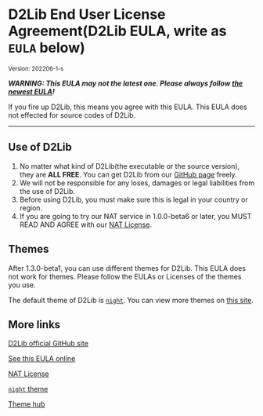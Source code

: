 # D2Lib End User License Agreement(D2Lib EULA, write as `EULA` below)
<small>Version: 202206-1-s</small>

***WARNING: This EULA may not the latest one. Please always follow [the newest EULA](https://github.com/ArthurZhou/D2Lib/blob/main/EULA.md)!***

If you fire up D2Lib, this means you agree with this EULA.
This EULA does not effected for source codes of D2Lib.
***

## Use of D2Lib
1. No matter what kind of D2Lib(the executable or the source version), they are **ALL FREE**.
You can get D2Lib from our [GitHub page](https://github.com/ArthurZhou/D2Lib) freely.
2. We will not be responsible for any loses, damages or legal liabilities from the use of D2Lib.
3. Before using D2Lib, you must make sure this is legal in your country or region.
4. If you are going to try our NAT service in 1.0.0-beta6 or later, 
you MUST READ AND AGREE with our [NAT License](https://github.com/ArthurZhou/D2Lib/wiki/Bulit-in-NAT-LICENSE).


## Themes
After 1.3.0-beta1, you can use different themes for D2Lib.
This EULA does not work for themes. Please follow the EULAs or Licenses of the themes you use.

The default theme of D2Lib is [`night`](https://github.com/ArthurZhou/D2Lib-themes/tree/main/night).
You can view more themes on [this site](https://github.com/ArthurZhou/D2Lib-themes).


## More links
[D2Lib official GitHub site](https://github.com/ArthurZhou/D2Lib)

[See this EULA online](https://github.com/ArthurZhou/D2Lib/blob/main/EULA.md)

[NAT License](https://github.com/ArthurZhou/D2Lib/wiki/Bulit-in-NAT-LICENSE)

[`night` theme](https://github.com/ArthurZhou/D2Lib-themes/tree/main/night)

[Theme hub](https://github.com/ArthurZhou/D2Lib-themes)
